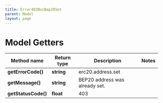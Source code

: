 ```yaml
---
title: Error403BscBep20Set
parent: Model
layout: page
---
```


# Model Getters

Method name | Return type | Description | Notes
------------ | ------------- | ------------- | -------------
**getErrorCode()** | **string** | erc20.address.set |
**getMessage()** | **string** | BEP20 address was already set. |
**getStatusCode()** | **float** | 403 |

